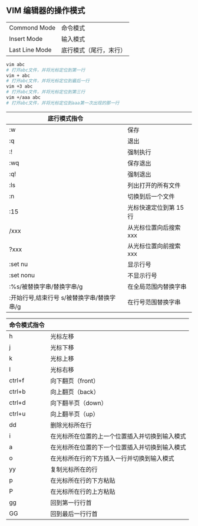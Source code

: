 ## VIM 编辑器的操作模式

|                |                        |
| -------------- | ---------------------- |
| Commond Mode   | 命令模式               |
| Insert Mode    | 输入模式               |
| Last Line Mode | 底行模式（尾行，末行） |

```bash
vim abc
# 打开abc文件，并将光标定位到第一行
vim + abc
# 打开abc文件，并将光标定位到最后一行
vim +3 abc
# 打开abc文件，并将光标定位到第三行
vim +/aaa abc
# 打开abc文件，并将光标定位到aaa第一次出现的那一行
```

| 底行模式指令                               |                        |
| ------------------------------------------ | ---------------------- |
| :w                                         | 保存                   |
| :q                                         | 退出                   |
| :!                                         | 强制执行               |
| :wq                                        | 保存退出               |
| :q!                                        | 强制退出               |
| :ls                                        | 列出打开的所有文件     |
| :n                                         | 切换到后一个文件       |
| :15                                        | 光标快速定位到第 15 行 |
| /xxx                                       | 从光标位置向后搜索 xxx |
| ?xxx                                       | 从光标位置向前搜索 xxx |
| :set nu                                    | 显示行号               |
| :set nonu                                  | 不显示行号             |
| :%s/被替换字串/替换字串/g                  | 在全局范围内替换字串   |
| :开始行号,结束行号 s/被替换字串/替换字串/g | 在行号范围替换字串     |

| 命令模式指令 |                                                |
| ------------ | ---------------------------------------------- |
| h            | 光标左移                                       |
| j            | 光标下移                                       |
| k            | 光标上移                                       |
| l            | 光标右移                                       |
| ctrl+f       | 向下翻页（front）                              |
| ctrl+b       | 向上翻页（back）                               |
| ctrl+d       | 向下翻半页（down）                             |
| ctrl+u       | 向上翻半页（up）                               |
| dd           | 删除光标所在行                                 |
| i            | 在光标所在位置的上一个位置插入并切换到输入模式 |
| a            | 在光标所在位置的下一个位置插入并切换到输入模式 |
| o            | 在光标所在行的下方插入一行并切换到输入模式     |
| yy           | 复制光标所在的行                               |
| p            | 在光标所在行的下方粘贴                         |
| P            | 在光标所在行的上方粘贴                         |
| gg           | 回到第一行行首                                 |
| GG           | 回到最后一行行首                               |
